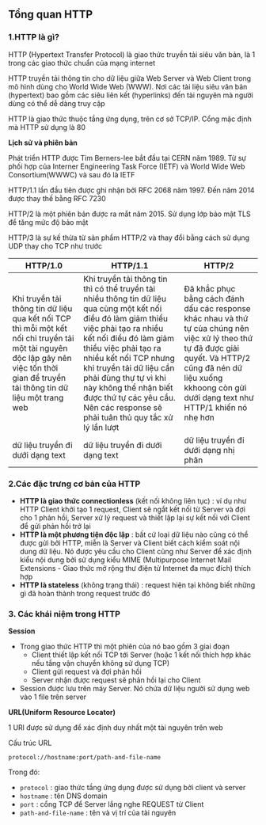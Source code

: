 ## Tổng quan HTTP
### 1.HTTP là gì?
HTTP (Hypertext Transfer Protocol) là giao thức truyền tải siêu văn bản, là 1 trong các giao thức chuẩn của mạng internet

HTTP truyền tải thông tin cho dữ liệu giữa Web Server và Web Client trong mô hình dùng cho World Wide Web (WWW). Nơi các tài liệu siêu văn bản (hypertext) bao gồm các siêu liên kết (hyperlinks) đến tài nguyên mà người dùng có thể dễ dàng truy cập

HTTP là giao thức thuộc tầng ứng dụng, trên cơ sở TCP/IP. Cổng mặc định mà HTTP sử dụng là 80

**Lịch sử  và phiên bản**

Phát triển HTTP được Tim Berners-lee bắt đầu tại CERN năm 1989. Từ sự phối hợp của Interner Engineering Task Force (IETF) và World Wide Web Consortium(WWWC) và sau đó là IETF

HTTP/1.1 lần đầu tiên được ghi nhận bởi RFC 2068 năm 1997. Đến năm 2014 được thay thế bằng RFC 7230

HTTP/2 là một phiên bản được ra mắt năm 2015. Sử dụng lớp bảo mật TLS để tăng mức độ bảo mật

HTTP/3 là sự kế thừa từ sản phẩm HTTP/2 và thay đổi bằng cách sử dụng UDP thay cho TCP như trước

|**HTTP/1.0**|**HTTP/1.1**|**HTTP/2**|
|-|-|-|
|Khi truyền tải thông tin dữ liệu qua kết nối TCP thì mỗi một kết nối chỉ truyền tải một tài nguyên độc lập gây nên việc tốn thời gian để truyền tải thông tin dữ liệu một trang web|Khi truyền tải thông tin thì có thể truyền tải nhiều thông tin dữ liệu qua cùng một kết nối điều đó làm giảm thiểu việc phải tạo ra nhiều kết nối điều đó làm giảm thiểu việc phải tạo ra nhiều kết nối TCP nhưng khi truyền tải dữ liệu cần phải đùng thự tự vì khi này không thể nhận biết được thứ tự các yêu cầu. Nên các response sẽ phải tuân thủ quy tắc xử lý lần lượt|Đã khắc phục bằng cách đánh dấu các response khác nhau và thứ tự của chúng nên việc xử lý theo thứ tự đã được giải quyết. Và HTTP/2 cũng đã nén dữ liệu xuống kkhoong còn gửi dưới dạng text như HTTP/1 khiến nó nhẹ hơn|
|dữ liệu truyền đi dưới dạng text|dữ liệu truyền đi dưới dạng text|dữ liệu truyền đi dưới dạng nhị phân|

### 2.Các đặc trưng cơ bản của HTTP
 * **HTTP là giao thức connectionless** (kết nối không liên tục) : ví dụ như HTTP Client khởi tạo 1 request, Client sẽ ngắt kết nối từ Server và đợi cho 1 phản hồi, Server xử lý request và thiết lập lại sự kết nối với Client để gửi phản hồi trở lại
 * **HTTP là một phương tiện độc lập** : bất cứ loại dữ liệu nào cũng có thể được gửi bởi HTTP, miễn là Server và Client biết cách kiểm soát nội dung dữ liệu. Nó được yêu cầu cho Client cũng như Server để xác định kiểu nội dung bởi sử dụng kiểu MIME (Multipurpose Internet Mail Extensions - Giao thức mở rộng thư điện tử Internet đa mục đích) thích hợp
 * **HTTP là stateless** (không trạng thái) : request hiện tại không biết những gì đã hoàn thành trong request trước đó

### 3. Các khái niệm trong HTTP
**Session**

 * Trong giao thức HTTP thì một phiên của nó bao gồm 3 giai đoạn 
   * Client thiết lập kết nối TCP tới Server (hoặc 1 kết nối thích hợp khác nếu tầng vận chuyển không sử dụng TCP)
   * Client gửi request và đợi phản hồi
   * Server nhận được request sẽ phản hồi lại cho Client 
 * Session được lưu trên máy Server. Nó chứa dữ liệu người sử dụng web vào 1 file trên server

**URL(Uniform Resource Locator)**

1 URl được sử dụng để xác định duy nhất một tài nguyên trên web

Cấu trúc URL

 `protocol://hostname:port/path-and-file-name`

Trong đó:
 * `protocol` : giao thức tầng ứng dụng được sử dụng bởi client và server
 * `hostname` : tên DNS domain
 * `port` : cổng TCP để Server lắng nghe REQUEST từ Client
 * `path-and-file-name` : tên và vị trí của tài nguyên 


